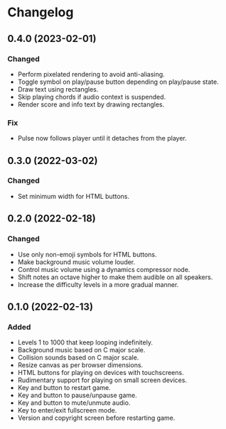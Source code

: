 Changelog
=========

0.4.0 (2023-02-01)
------------------

### Changed

- Perform pixelated rendering to avoid anti-aliasing.
- Toggle symbol on play/pause button depending on play/pause state.
- Draw text using rectangles.
- Skip playing chords if audio context is suspended.
- Render score and info text by drawing rectangles.


### Fix

- Pulse now follows player until it detaches from the player.


0.3.0 (2022-03-02)
------------------

### Changed

- Set minimum width for HTML buttons.


0.2.0 (2022-02-18)
------------------

### Changed

- Use only non-emoji symbols for HTML buttons.
- Make background music volume louder.
- Control music volume using a dynamics compressor node.
- Shift notes an octave higher to make them audible on all speakers.
- Increase the difficulty levels in a more gradual manner.


0.1.0 (2022-02-13)
------------------

### Added

- Levels 1 to 1000 that keep looping indefinitely.
- Background music based on C major scale.
- Collision sounds based on C major scale.
- Resize canvas as per browser dimensions.
- HTML buttons for playing on devices with touchscreens.
- Rudimentary support for playing on small screen devices.
- Key and button to restart game.
- Key and button to pause/unpause game.
- Key and button to mute/unmute audio.
- Key to enter/exit fullscreen mode.
- Version and copyright screen before restarting game.
